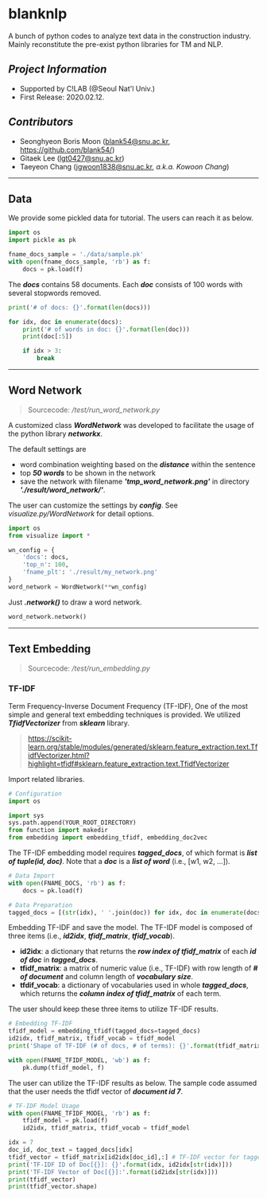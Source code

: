 # blanknlp
A bunch of python codes to analyze text data in the construction industry.
Mainly reconstitute the pre-exist python libraries for TM and NLP.

## _Project Information_
- Supported by C!LAB (@Seoul Nat'l Univ.)
- First Release: 2020.02.12.

## _Contributors_
- Seonghyeon Boris Moon (blank54@snu.ac.kr, https://github.com/blank54/)
- Gitaek Lee (lgt0427@snu.ac.kr)
- Taeyeon Chang (jgwoon1838@snu.ac.kr, _a.k.a. Kowoon Chang_)

- - -

## Data
We provide some pickled data for tutorial.
The users can reach it as below.

```python
import os
import pickle as pk

fname_docs_sample = './data/sample.pk'
with open(fname_docs_sample, 'rb') as f:
    docs = pk.load(f)
```

The _**docs**_ contains 58 documents.
Each _**doc**_ consists of 100 words with several stopwords removed.

```python
print('# of docs: {}'.format(len(docs)))

for idx, doc in enumerate(docs):
    print('# of words in doc: {}'.format(len(doc)))
    print(doc[:5])

    if idx > 3:
        break
```

- - -

## Word Network
>Sourcecode: _/test/run_word_network.py_

A customized class _**WordNetwork**_ was developed to facilitate the usage of the python library _**networkx**_.

The default settings are
- word combination weighting based on the _**distance**_ within the sentence
- top _**50 words**_ to be shown in the network
- save the network with filename _**'tmp_word_network.png'**_ in directory _**'./result/word_network/'**_.

The user can customize the settings by _**config**_. See _visualize.py/WordNetwork_ for detail options.

```python
import os
from visualize import *

wn_config = {
    'docs': docs,
    'top_n': 100,
    'fname_plt': './result/my_network.png'
}
word_network = WordNetwork(**wn_config)
```

Just _**.network()**_ to draw a word network.

```python
word_network.network()
```

- - -

## Text Embedding
>Sourcecode: _/test/run_embedding.py_

### TF-IDF
Term Frequency-Inverse Document Frequency (TF-IDF), One of the most simple and general text embedding techniques is provided. We utilized _**TfidfVectorizer**_ from _**sklearn**_ library.
>https://scikit-learn.org/stable/modules/generated/sklearn.feature_extraction.text.TfidfVectorizer.html?highlight=tfidf#sklearn.feature_extraction.text.TfidfVectorizer

Import related libraries.

```python
# Configuration
import os

import sys
sys.path.append(YOUR_ROOT_DIRECTORY)
from function import makedir
from embedding import embedding_tfidf, embedding_doc2vec
```

The TF-IDF embedding model requires _**tagged_docs**_, of which format is _**list of tuple(id, doc)**_. Note that a _**doc**_ is a _**list of word**_ (i.e., [w1, w2, ...]).
```python
# Data Import
with open(FNAME_DOCS, 'rb') as f:
    docs = pk.load(f)

# Data Preparation
tagged_docs = [(str(idx), ' '.join(doc)) for idx, doc in enumerate(docs)]
```

Embedding TF-IDF and save the model. The TF-IDF model is composed of three items (i.e., _**id2idx**_, _**tfidf_matrix**_, _**tfidf_vocab**_).
- **id2idx**: a dictionary that returns the _**row index of tfidf_matrix**_ of each _**id of doc**_ in _**tagged_docs**_.
- **tfidf_matrix**: a matrix of numeric value (i.e., TF-IDF) with row length of _**# of document**_ and column length of _**vocabulary size**_.
- **tfdif_vocab**: a dictionary of vocabularies used in whole _**tagged_docs**_, which returns the _**column index of tfidf_matrix**_ of each term.

The user should keep these three items to utilize TF-IDF results.

```python
# Embedding TF-IDF
tfidf_model = embedding_tfidf(tagged_docs=tagged_docs)
id2idx, tfidf_matrix, tfidf_vocab = tfidf_model
print('Shape of TF-IDF (# of docs, # of terms): {}'.format(tfidf_matrix.shape))

with open(FNAME_TFIDF_MODEL, 'wb') as f:
    pk.dump(tfidf_model, f)
```

The user can utilize the TF-IDF results as below.
The sample code assumed that the user needs the tfidf vector of _**document id 7**_.

```python
# TF-IDF Model Usage
with open(FNAME_TFIDF_MODEL, 'rb') as f:
    tfidf_model = pk.load(f)
    id2idx, tfidf_matrix, tfidf_vocab = tfidf_model

idx = 7
doc_id, doc_text = tagged_docs[idx]
tfidf_vector = tfidf_matrix[id2idx[doc_id],:] # TF-IDF vector for tagged_docs[idx]
print('TF-IDF ID of Doc[{}]: {}'.format(idx, id2idx[str(idx)]))
print('TF-IDF Vector of Doc[{}]:'.format(id2idx[str(idx)]))
print(tfidf_vector)
print(tfidf_vector.shape)
```